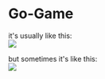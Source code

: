 Go-Game
=======

it's usually like this:<br>
<img src="http://www.usgo.org/news/wp-content/uploads/2012/03/2012.03.17_GoStormTrooper.jpg" />


but sometimes it's like this:<br>
<img src="https://gs1.wac.edgecastcdn.net/8019B6/data.tumblr.com/43f0dba3075246998875b62d94d770be/tumblr_mn087xt6xc1qio3r9o1_500.jpg" />
